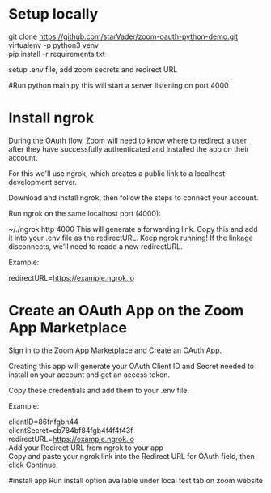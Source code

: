 # Setup locally
git clone https://github.com/starVader/zoom-oauth-python-demo.git  
virtualenv -p python3 venv  
pip install -r requirements.txt

setup .env file, add zoom secrets and redirect URL 

#Run
python main.py 
this will start a server listening on port 4000

# Install ngrok
During the OAuth flow, Zoom will need to know where to redirect a user after they have successfully authenticated and installed the app on their account.

For this we'll use ngrok, which creates a public link to a localhost development server.

Download and install ngrok, then follow the steps to connect your account.

Run ngrok on the same localhost port (4000):

~/./ngrok http 4000
This will generate a forwarding link. Copy this and add it into your .env file as the redirectURL. Keep ngrok running! If the linkage disconnects, we'll need to readd a new redirectURL.

Example:

redirectURL=https://example.ngrok.io
# Create an OAuth App on the Zoom App Marketplace

Sign in to the Zoom App Marketplace and Create an OAuth App.

Creating this app will generate your OAuth Client ID and Secret needed to install on your account and get an access token.

Copy these credentials and add them to your .env file.

Example:

clientID=86fnfgbn44  
clientSecret=cb784bf84fgb4f4f4f43f  
redirectURL=https://example.ngrok.io  
Add your Redirect URL from ngrok to your app  
Copy and paste your ngrok link into the Redirect URL for OAuth field, then click Continue.

#install app
Run install option available under local test tab on zoom website

